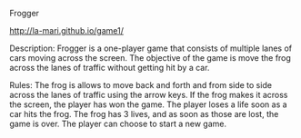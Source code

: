 Frogger

http://la-mari.github.io/game1/

Description:
Frogger is a one-player game that consists of multiple lanes of cars moving across the screen. The objective of the game is move the frog across the lanes of traffic without getting hit by a car.

Rules:
The frog is allows to move back and forth and from side to side across the lanes of traffic using the arrow keys. If the frog makes it across the screen, the player has won the game. The player loses a life soon as a car hits the frog. The frog has 3 lives, and as soon as those are lost, the game is over. The player can choose to start a new game.
